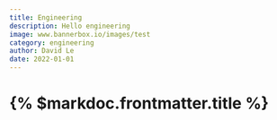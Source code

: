```yaml
---
title: Engineering
description: Hello engineering
image: www.bannerbox.io/images/test
category: engineering
author: David Le
date: 2022-01-01
---
```


# {% $markdoc.frontmatter.title %}
